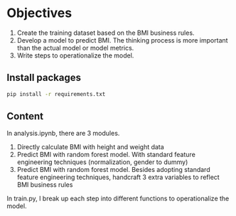 # Objectives
1. Create the training dataset based on the BMI business rules.
2. Develop a model to predict BMI. The thinking process is more important than the actual model or model metrics.
3. Write steps to operationalize the model.

## Install packages
```bash
pip install -r requirements.txt
```

## Content
In analysis.ipynb, there are 3 modules. 
1. Directly calculate BMI with height and weight data
2. Predict BMI with random forest model. With standard feature engineering techniques (normalization, gender to dummy)
3. Predict BMI with random forest model. Besides adopting standard feature engineering techniques, handcraft 3 extra variables to reflect BMI business rules

In train.py, I break up each step into different functions to operationalize the model.
